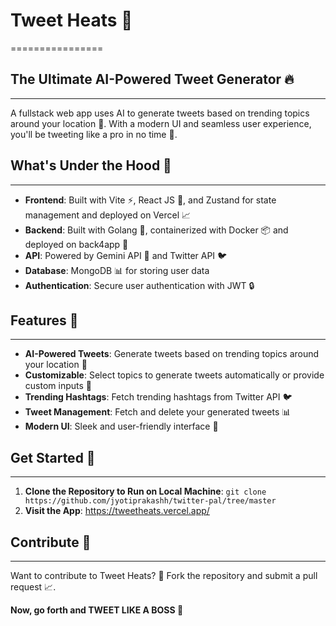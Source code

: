 # Tweet Heats 🚀
================

## The Ultimate AI-Powered Tweet Generator 🔥
---------------------------------------------

A fullstack web app uses AI to generate tweets based on trending topics around your location 📍. With a modern UI and seamless user experience, you'll be tweeting like a pro in no time 🤩.

## What's Under the Hood 🤔
---------------------------

* **Frontend**: Built with Vite ⚡️, React JS 🤖, and Zustand for state management and deployed on Vercel 📈
* **Backend**: Built with Golang 🐹, containerized with Docker 📦 and deployed on back4app 🚀
* **API**: Powered by Gemini API 🔮 and Twitter API 🐦
* **Database**: MongoDB 📊 for storing user data
* **Authentication**: Secure user authentication with JWT 🔒

## Features 🎉
------------

* **AI-Powered Tweets**: Generate tweets based on trending topics around your location 📍
* **Customizable**: Select topics to generate tweets automatically or provide custom inputs 📝
* **Trending Hashtags**: Fetch trending hashtags from Twitter API 🐦
* **Tweet Management**: Fetch and delete your generated tweets 📊
* **Modern UI**: Sleek and user-friendly interface 🤩

## Get Started 🚀
-----------------

1. **Clone the Repository to Run on Local Machine**: `git clone https://github.com/jyotiprakashh/twitter-pal/tree/master`
2. **Visit the App**: https://tweetheats.vercel.app/


## Contribute 🤝
----------------

Want to contribute to Tweet Heats? 🤔 Fork the repository and submit a pull request 📈.


**Now, go forth and TWEET LIKE A BOSS 🤩**

